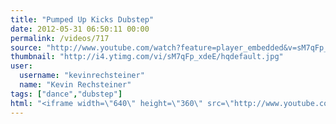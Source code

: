 ```yaml
---
title: "Pumped Up Kicks Dubstep"
date: 2012-05-31 06:50:11 00:00
permalink: /videos/717
source: "http://www.youtube.com/watch?feature=player_embedded&v=sM7qFp_xdeE"
thumbnail: "http://i4.ytimg.com/vi/sM7qFp_xdeE/hqdefault.jpg"
user:
  username: "kevinrechsteiner"
  name: "Kevin Rechsteiner"
tags: ["dance","dubstep"]
html: "<iframe width=\"640\" height=\"360\" src=\"http://www.youtube.com/embed/sM7qFp_xdeE?wmode=transparent&fs=1&feature=oembed\" frameborder=\"0\" allowfullscreen></iframe>"
---
```


